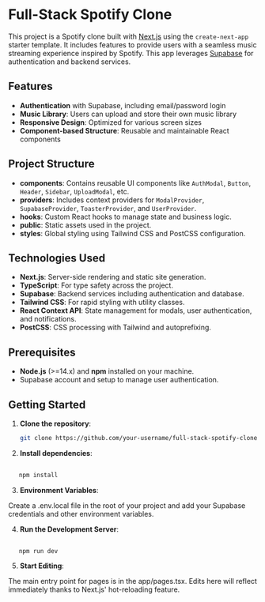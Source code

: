 # Full-Stack Spotify Clone

This project is a Spotify clone built with [Next.js](https://nextjs.org/) using the `create-next-app` starter template. It includes features to provide users with a seamless music streaming experience inspired by Spotify. This app leverages [Supabase](https://supabase.io) for authentication and backend services.

## Features

- **Authentication** with Supabase, including email/password login
- **Music Library**: Users can upload and store their own music library
- **Responsive Design**: Optimized for various screen sizes
- **Component-based Structure**: Reusable and maintainable React components

## Project Structure

- **components**: Contains reusable UI components like `AuthModal`, `Button`, `Header`, `Sidebar`, `UploadModal`, etc.
- **providers**: Includes context providers for `ModalProvider`, `SupabaseProvider`, `ToasterProvider`, and `UserProvider`.
- **hooks**: Custom React hooks to manage state and business logic.
- **public**: Static assets used in the project.
- **styles**: Global styling using Tailwind CSS and PostCSS configuration.

## Technologies Used

- **Next.js**: Server-side rendering and static site generation.
- **TypeScript**: For type safety across the project.
- **Supabase**: Backend services including authentication and database.
- **Tailwind CSS**: For rapid styling with utility classes.
- **React Context API**: State management for modals, user authentication, and notifications.
- **PostCSS**: CSS processing with Tailwind and autoprefixing.

## Prerequisites

- **Node.js** (>=14.x) and **npm** installed on your machine.
- Supabase account and setup to manage user authentication.

## Getting Started

1. **Clone the repository**:

   ```bash
   git clone https://github.com/your-username/full-stack-spotify-clone.git

   ```

2. **Install dependencies**: 

 ```bash
    
    npm install 

 ```
3. **Environment Variables**: 

Create a .env.local file in the root of your project and add your Supabase credentials and other environment variables. 

4. **Run the Development Server**: 

 ```bash
    
    npm run dev

 ```
5. **Start Editing**:

The main entry point for pages is in the app/pages.tsx. Edits here will reflect immediately thanks to Next.js' hot-reloading feature.